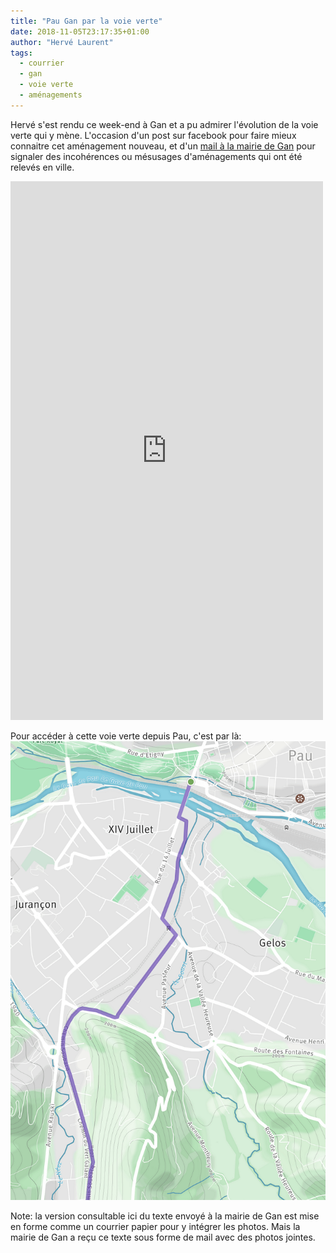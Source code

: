 ```yaml
---
title: "Pau Gan par la voie verte"
date: 2018-11-05T23:17:35+01:00
author: "Hervé Laurent"
tags:
  - courrier
  - gan
  - voie verte
  - aménagements
---
```


Hervé s'est rendu ce week-end à Gan et a pu admirer l'évolution de la voie verte
qui y mène. L'occasion d'un post sur facebook pour faire mieux connaitre cet
aménagement nouveau, et d'un [mail à la mairie de Gan] pour signaler des 
incohérences ou mésusages d'aménagements qui ont été relevés en ville.

<iframe src="https://www.facebook.com/plugins/post.php?href=https%3A%2F%2Fwww.facebook.com%2Fpauaveloo%2Fposts%2F2166913610009882&width=500" width="500" height="862" style="border:none;overflow:hidden" scrolling="no" frameborder="0" allowTransparency="true" allow="encrypted-media"></iframe>


Pour accéder à cette voie verte depuis Pau, c'est par là:
<a href= "http://www.geovelo.fr/pau/itinerary/search?profile=MEDIAN&bikeType=TRADITIONAL&wayPoints=43.294231,-0.377312%7C43.255643,-0.38686"><img src="acces-voie-verte-pau-gan.jpg" alt="geovelo.fr"></a>

Note: la version consultable ici du texte envoyé à la mairie de Gan est mise en 
forme comme un courrier papier pour y intégrer les photos. Mais la mairie de
Gan a reçu ce texte sous forme de mail avec des photos jointes.

[mail à la mairie de Gan]: courriel-pav-maire-gan-urbanisme-cyclable-nov2018.pdf